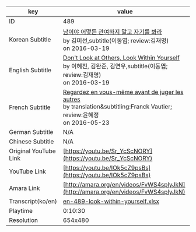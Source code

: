 |  key  |  value  |
|-------|---------|
| ID            | 489 |
| Korean Subtitle | [남이야 어떻든 관여하지 말고 자기를 봐라](https://github.com/jungtosociety/dharma-qna/raw/master/sub/489/ko-489-look-within-yourself.sbv)<br>by 김미선,subtitle(이동엽; review:김재명)<br>on 2016-03-19<br>|
| English Subtitle | [Don't Look at Others, Look Within Yourself](https://github.com/jungtosociety/dharma-qna/raw/master/sub/489/en-489-look-within-yourself.sbv)<br>by 이혜진, 김완준, 김연우,subtitle(이동엽; review:김재명)<br>on 2016-03-19<br>|
| French Subtitle | [Regardez en vous-même avant de juger les autres](https://github.com/jungtosociety/dharma-qna/raw/master/sub/489/fr-489-look-within-yourself.sbv)<br>by translation&subtitling:Franck Vautier; review:윤혜정<br>on 2016-05-23<br>|
| German Subtitle | N/A |
| Chinese Subtitle | N/A |
| Original YouTube Link  | [https://youtu.be/Sr_YcScNORY](https://youtu.be/Sr_YcScNORY) |
| YouTube Link  | [https://youtu.be/IOk5cZ9psBs](https://youtu.be/IOk5cZ9psBs) |
| Amara Link    | [http://amara.org/en/videos/FvWS4splyJkN](http://amara.org/en/videos/FvWS4splyJkN) |
| Transcript(ko/en) | [en-489-look-within-yourself.xlsx](https://github.com/jungtosociety/dharma-qna/raw/master/sub/489/en-489-look-within-yourself.xlsx) |
| Playtime | 0:10:30 |
| Resolution | 654x480|
